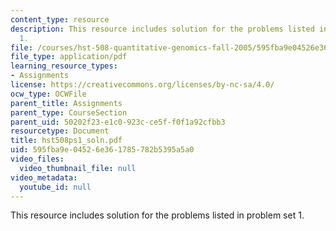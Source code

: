 ```yaml
---
content_type: resource
description: This resource includes solution for the problems listed in problem set
  1.
file: /courses/hst-508-quantitative-genomics-fall-2005/595fba9e04526e361785782b5395a5a0_hst508ps1_soln.pdf
file_type: application/pdf
learning_resource_types:
- Assignments
license: https://creativecommons.org/licenses/by-nc-sa/4.0/
ocw_type: OCWFile
parent_title: Assignments
parent_type: CourseSection
parent_uid: 50202f23-e1c0-923c-ce5f-f0f1a92cfbb3
resourcetype: Document
title: hst508ps1_soln.pdf
uid: 595fba9e-0452-6e36-1785-782b5395a5a0
video_files:
  video_thumbnail_file: null
video_metadata:
  youtube_id: null
---
```

This resource includes solution for the problems listed in problem set 1.